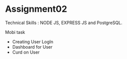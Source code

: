 # Assignment02

Technical Skills : NODE JS, EXPRESS JS and PostgreSQL.  

Mobi task
- Creating User LogIn
- Dashboard for User 
- Curd on User 


